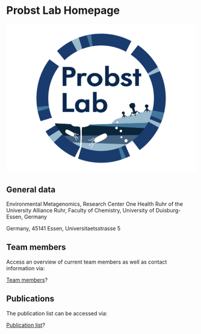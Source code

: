 # Probst Lab Homepage

![lab logo](docs/assets/Probst_Lab_Logo_transparent.png)


## General data

Environmental Metagenomics, Research Center One Health Ruhr of the University Alliance Ruhr, Faculty of Chemistry, University of Duisburg-Essen, Germany

Germany, 45141 Essen, Universitaetsstrasse 5

## Team members

Access an overview of current team members as well as contact information via:

[Team members](https://ProbstLab.github.io/Lab_homepage/teammembers )?

## Publications

The publication list can be accessed via:

[Publication list](https:////ProbstLab.github.io/Lab_homepage/publications )?
